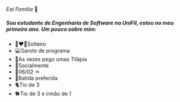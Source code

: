 _Eai Família_ 👋 
##### Sou estudante de Engenharia de Software na UniFil, estou no meu primeiro ano. Um pouco sobre mim:
- 👩‍❤️‍👨Solteiro
- 💻Garoto de programa
- 🎣As vezes pego umas Tilápia
- 🍺Socialmente
- 🎂06/02 ♒
- 🥑Batida preferida
- 🐈Tio de 3
- 🐕Tio de 3 e irmão de 1

<!--
**Alexksandrofq/Alexksandrofq** is a ✨ _special_ ✨ repository because its `README.md` (this file) appears on your GitHub profile.

Here are some ideas to get you started:

- 🔭 I’m currently working on ...
- 🌱 I’m currently learning ...
- 👯 I’m looking to collaborate on ...
- 🤔 I’m looking for help with ...
- 💬 Ask me about ...
- 📫 How to reach me: ...
- 😄 Pronouns: ...
- ⚡ Fun fact: ...
-->
